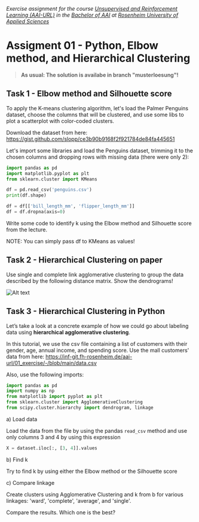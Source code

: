 _Exercise assignment for the course [Unsupervised and Reinforcement Learning (AAI-URL)](https://inf-git.fh-rosenheim.de/aai-url/hsro-aai-url-github-io) in the [Bachelor of AAI](https://www.th-rosenheim.de/en/technology/computer-science-mathematics/applied-artificial-intelligence-bachelors-degree) at [Rosenheim University of Applied Sciences](http://www.th-rosenheim.de)_

# Assigment 01 - Python, Elbow method, and Hierarchical Clustering

> **As usual: The solution is availabe in branch "musterloesung"!**

## Task 1 - Elbow method and Silhouette score

To apply the K-means clustering algorithm, let's load the Palmer Penguins dataset, choose the columns that will be clustered, and use some libs to plot a scatterplot with color-coded clusters.

Download the dataset from here: https://gist.github.com/slopp/ce3b90b9168f2f921784de84fa445651

Let's import some libraries and load the Penguins dataset, trimming it to the chosen columns and dropping rows with missing data (there were only 2):

```python
import pandas as pd
import matplotlib.pyplot as plt
from sklearn.cluster import KMeans

df = pd.read_csv('penguins.csv')
print(df.shape)

df = df[['bill_length_mm', 'flipper_length_mm']]
df = df.dropna(axis=0)
```

Write some code to identify k using the Elbow method and Silhouette score from the lecture.

NOTE: You can simply pass df to KMeans as values!

## Task 2 - Hierarchical Clustering on paper

Use single and complete link agglomerative clustering to group the data described by the following distance matrix. Show the dendrograms!

![Alt text](image.png)

## Task 3 - Hierarchical Clustering in Python

Let’s take a look at a concrete example of how we could go about labeling data using **hierarchical agglomerative clustering**.

In this tutorial, we use the csv file containing a list of customers with their gender, age, annual income, and spending score. Use the mall customers' data from here: https://inf-git.fh-rosenheim.de/aai-url/01_exercise/-/blob/main/data.csv

Also, use the following imports:

```python
import pandas as pd
import numpy as np
from matplotlib import pyplot as plt
from sklearn.cluster import AgglomerativeClustering
from scipy.cluster.hierarchy import dendrogram, linkage
```

a) Load data

Load the data from the file by using the pandas `read_csv` method and use only columns 3 and 4 by using this expression

```python
X = dataset.iloc[:, [3, 4]].values
```

b) Find k

Try to find k by using either the Elbow method or the Silhouette score

c) Compare linkage

Create clusters using Agglomerative Clustering and k from b for various linkages: 'ward', 'complete', 'average', and 'single'.

Compare the results. Which one is the best?